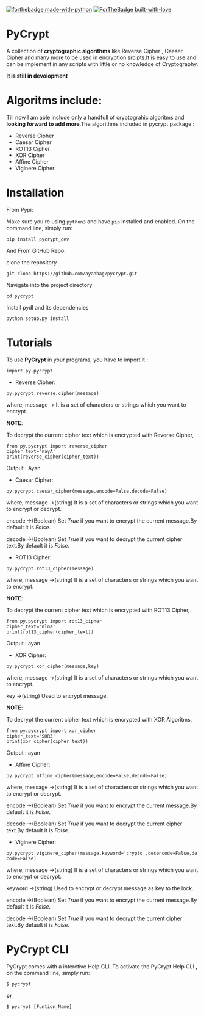[![forthebadge made-with-python](http://ForTheBadge.com/images/badges/made-with-python.svg)](https://www.python.org/)
[![ForTheBadge built-with-love](http://ForTheBadge.com/images/badges/built-with-love.svg)](https://www.python.org/)

# PyCrypt

A collection of **cryptographic algorithms** like Reverse Cipher , Caeser Cipher and many more to be used in encryption srcipts.It is easy to use and can be implement in any scripts with little or no knowledge of Cryptography.

**It is still in devolopment**

# Algoritms include:

Till now I am able include only a handfull of cryptograhic algoritms and **looking forward to add more**.The algorithms included in pycrypt package :
* Reverse Cipher
* Caesar Cipher
* ROT13 Cipher
* XOR Cipher
* Affine Cipher
* Viginere Cipher

# Installation

From Pypi:

Make sure you're using `python3` and have `pip` installed and enabled. On the command line, simply run:

`pip install pycrypt_dev`

And From GitHub Repo:

clone the repository

`git clone https://github.com/ayanbag/pycrypt.git`

Navigate into the project directory

`cd pycrypt`

Install pydl and its dependencies

`python setup.py install`


# Tutorials

To use **PyCrypt** in your programs, you have to import it : 

`import py.pycrypt`


* Reverse Cipher:

`py.pycrypt.reverse.cipher(message)`

where, message -> It is a set of characters or strings which you want to encrypt.

**NOTE**:

To decrypt the current cipher text which is encrypted with Reverse Cipher,

~~~~
from py.pycrypt import reverse_cipher
cipher_text="nayA'
print(reverse_cipher(cipher_text))
~~~~
Output : Ayan

* Caesar Cipher:

`py.pycrypt.caesar_cipher(message,encode=False,decode=False)`

where, message ->(string) It is a set of characters or strings which you want to encrypt or decrypt.

encode ->(Boolean) Set *True* if you want to encrypt the current message.By default it is *False*.

decode ->(Boolean) Set *True* if you want to decrypt the current cipher text.By default it is *False*.

* ROT13 Cipher:

`py.pycrypt.rot13_cipher(message)`

where, message ->(string) It is a set of characters or strings which you want to encrypt.

**NOTE**:

To decrypt the current cipher text which is encrypted with ROT13 Cipher,

~~~~
from py.pycrypt import rot13_cipher
cipher_text="nlna'
print(rot13_cipher(cipher_text))
~~~~
Output : ayan

* XOR Cipher:

`py.pycrypt.xor_cipher(message,key)`

where, message ->(string) It is a set of characters or strings which you want to encrypt.

key ->(string) Used to encrypt message.

**NOTE**:

To decrypt the current cipher text which is encrypted with XOR Algoritms,

~~~~
from py.pycrypt import xor_cipher
cipher_text="SHRZ'
print(xor_cipher(cipher_text))
~~~~
Output : ayan

* Affine Cipher:

`py.pycrypt.affine_cipher(message,encode=False,decode=False)`

where, message ->(string) It is a set of characters or strings which you want to encrypt or decrypt.

encode ->(Boolean) Set *True* if you want to encrypt the current message.By default it is *False*.

decode ->(Boolean) Set *True* if you want to decrypt the current cipher text.By default it is *False*.

* Viginere Cipher:

`py.pycrypt.viginere_cipher(message,keyword='crypto',decencode=False,decode=False)`

where, message ->(string) It is a set of characters or strings which you want to encrypt or decrypt.

keyword ->(string) Used to encrypt or decrypt message as key to the lock.

encode ->(Boolean) Set *True* if you want to encrypt the current message.By default it is *False*.

decode ->(Boolean) Set *True* if you want to decrypt the current cipher text.By default it is *False*.

# PyCrypt CLI

PyCrypt comes with a interctive Help CLI. To activate the PyCrypt Help CLI , on the command line, simply run:

`$ pycrypt`

**or**

`$ pycrypt [Funtion_Name]`
